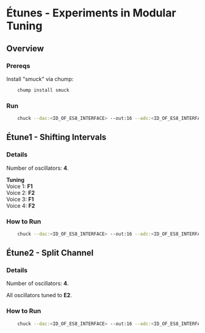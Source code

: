 # Étunes - Experiments in Modular Tuning

## Overview

### Prereqs

Install "smuck" via chump:

```bash
    chump install smuck
```

### Run

```bash
    chuck --dac:<ID_OF_ES8_INTERFACE> --out:16 --adc:<ID_OF_ES8_INTERFACE> --in:12 main.ck:<OPUS NUMBER>
```

## Étune1 - Shifting Intervals

### Details

Number of oscillators: **4**.

**Tuning**\
Voice 1: **F1**\
Voice 2: **F2**\
Voice 3: **F1**\
Voice 4: **F2**

### How to Run

```bash
    chuck --dac:<ID_OF_ES8_INTERFACE> --out:16 --adc:<ID_OF_ES8_INTERFACE> --in:12 main.ck:1
```

## Étune2 - Split Channel

### Details

Number of oscillators: **4**.

All oscillators tuned to **E2**.

### How to Run

```bash
    chuck --dac:<ID_OF_ES8_INTERFACE> --out:16 --adc:<ID_OF_ES8_INTERFACE> --in:12 main.ck:2
```

